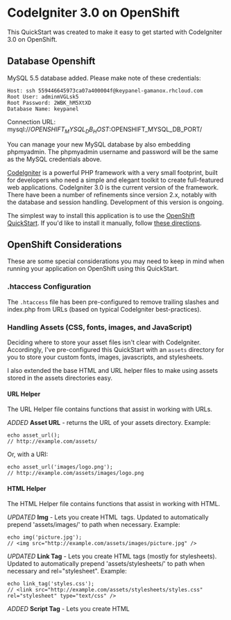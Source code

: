 # CodeIgniter 3.0 on OpenShift #
This QuickStart was created to make it easy to get started with CodeIgniter 3.0 
on OpenShift.


## Database Openshift ##
MySQL 5.5 database added.  Please make note of these credentials:

    Host: ssh 559446645973ca07a400004f@keypanel-gamanox.rhcloud.com
    Root User: adminmVGLsk5
    Root Password: 2WBK_hM5XtXD
    Database Name: keypanel

Connection URL: mysql://$OPENSHIFT_MYSQL_DB_HOST:$OPENSHIFT_MYSQL_DB_PORT/

You can manage your new MySQL database by also embedding phpmyadmin.
The phpmyadmin username and password will be the same as the MySQL credentials above.



[CodeIgniter](http://www.codeigniter.com/) is a powerful PHP 
framework with a very small footprint, built for developers who need a simple 
and elegant toolkit to create full-featured web applications. CodeIgniter 3.0 is
the current version of the framework. There have been a number of refinements 
since version 2.x, notably with the database and session handling. Development 
of this version is ongoing.

The simplest way to install this application is to use the [OpenShift
QuickStart](https://hub.openshift.com/quickstarts/123-codeigniter-3-0). If 
you'd like to install it manually, follow [these directions](#manual-installation).

## OpenShift Considerations ##
These are some special considerations you may need to keep in mind when running 
your application on OpenShift using this QuickStart.

### .htaccess Configuration ###
The `.htaccess` file has been pre-configured to remove trailing slashes and 
index.php from URLs (based on typical CodeIgniter best-practices).

### Handling Assets (CSS, fonts, images, and JavaScript) ###
Deciding where to store your asset files isn't clear with CodeIgniter.
Accordingly, I've pre-configured this QuickStart with an `assets` directory for
you to store your custom fonts, images, javascripts, and stylesheets.

I also extended the base HTML and URL helper files to make using assets stored 
in the assets directories easy.

#### URL Helper ####
The URL Helper file contains functions that assist in working with URLs.

_ADDED_ **Asset URL** - returns the URL of your assets directory. Example:

    echo asset_url();
    // http://example.com/assets/

Or, with a URI:

    echo asset_url('images/logo.png'); 
    // http://example.com/assets/images/logo.png

#### HTML Helper ####
The HTML Helper file contains functions that assist in working with HTML.

_UPDATED_ **Img** - Lets you create HTML <img /> tags. Updated to automatically 
prepend 'assets/images/' to path when necessary. Example:

    echo img('picture.jpg');
    // <img src="http://example.com/assets/images/picture.jpg" />

_UPDATED_ **Link Tag** - Lets you create HTML <link /> tags (mostly for stylesheets). Updated 
to automatically prepend 'assets/stylesheets/' to path when necessary and 
rel="stylesheet". 
Example:

    echo link_tag('styles.css');
    // <link src="http://example.com/assets/stylesheets/styles.css" rel="stylesheet" type="text/css" />

_ADDED_ **Script Tag** - Lets you create HTML <script /> tags. Automatically
prepends 'assets/javascripts/' to path when necessary. Example:

    echo script_tag('jquery.js');
    // <script type="text/javascript" src="http://example.com/assets/javascripts/jquery.js"></script>

### Local vs. Remote Development ###
This CodeIgniter QuickStart provides separate configuration files for both local 
and remote development, found in `application/config/local` and 
`application/config` respectively.

#### Local Development ####
When developing locally, this QuickStart will set the CodeIngiter `ENVIRONMENT` 
to 'local' development mode.

Configuration files for working locally can be found at 
`application/config/local`. See the CodeIngiter user guide for more information 
on how CodeIgniter handles 
[Multiple Environments](http://www.codeigniter.com/userguide3/general/environments.html).

#### Remote Development ####
Your application is configured to automatically use your OpenShift MySQL or 
PostgreSQL database in when deployed on OpenShift by making use of
[OpenShift Environment Variables](https://developers.openshift.com/en/managing-environment-variables.html).

The CodeIgniter `base_url` and `encryption_key` have also been configured to 
automatically draw from OpenShift Environment variables.

OpenShift provides a directory for data that requires persistent storage.
Accordingly, the CodeIgniter `cache_path`, database `cachedir`,  and 
`session_save_path` have been set to use this directory for storage.

Finally, the CodeIgniter `ENVIRONMENT` will be set automatically in 
production on OpenShift to match the value of the `APPLICATION_ENV` OpenShift 
Environment variable, set to 'production' by default.

##### Development Mode #####
When you develop your CodeIgniter application on OpenShift, you can also enable 
the 'development' environment by setting the `APPLICATION_ENV` environment 
variable using the `rhc` client, like:

```
$ rhc env set APPLICATION_ENV=development -a <app-name>
```

Then, restart your application:

```
$ rhc app restart -a <app-name>
```

If you do so, OpenShift will run your application under 'development' mode.
In development mode, your application will:

* Set CodeIgniter's `ENVIRONMENT` to 'development'
* Show more detailed errors in browser
* Display startup errors
* Enable the [Xdebug PECL extension](http://xdebug.org/)
* Enable [APC stat check](http://php.net/manual/en/apc.configuration.php#ini.apc.stat)
* Ignore your composer.lock file

Using the development environment can help you debug problems in your application
in the same way as you do when developing on your local machine. However, we 
strongly advise you not to run your application in this mode in production.

### Log Files ###
Your application is configured to use the OpenShift log directory. You can use
the `rhc tail` command to stream the latest log file entries:

```
rhc tail -a <APP_NAME>
```

To stop tailing the logs, press *Ctrl + c*.

### Composer ###
CodeIgniter 3 [provides support for Composer](http://www.codeigniter.com/userguide3/general/autoloader.html)
to auto-load additional packages. The value of `composer_autoload` is set to 
`FALSE` by default, however, this QuickStart is pre-configured to allow you to 
enable this feature and use OpenShift's built-in suppoert for Composer.

When the application is pushed, `composer install` is automatically executed 
over the root directory. See [PHP Markers](https://developers.openshift.com/en/php-markers.html) 
for more details on the **use_composer** marker file.

## Manual Installation ##

1. Create an account at https://www.openshift.com/

1. Create a CodeIgniter application:

    ```
    rhc app create ciapp php-5.4 mysql-5.5 --from-code=https://github.com/luciddreamz/codeigniter
    ```
    or

    ```
    rhc app create ciapp php-5.4 postgresql-9.2 --from-code=https://github.com/luciddreamz/codeigniter
    ```

## Additional Resources ##
Documentation for the CodeIgniter framework can be found on the 
[CodeIgniter website](http://www.codeigniter.com/userguide3/). Check out 
OpenShift's [Developer Portal](https://developers.openshift.com/en/php-overview.html) 
for help running PHP on OpenShift.
